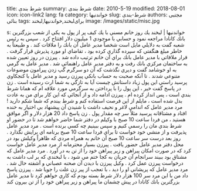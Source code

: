 title: شرط بندی
summary: شرط بندی
date: 2010-5-19
modified: 2018-08-01
icon:  icon-link2
lang: fa
category: خواندنیها
slug: شرط-بندی
authors: مجتبی بنائی
tags: برای‌لبخند,خواندنیها,لبخند
image: /images/static/misc.jpg

s: خواندنیها | لبخند    يك روز خانم مسني با يك كيف پر از پول به يكي از شعب بزرگترين بانك كانادا مراجعه نمود و حسابي با موجودي 1 ميليون دلار افتتاح كرد . سپس به رئيس شعبه گفت به دلايلي مايل است شخصاً مدير عامل آن بانك را ملاقات كند . و طبيعتاً به خاطر مبلغ هنگفتي كه سپرده گذاري كرده بود ، تقاضاي او مورد پذيرش قرار گرفت . قرار ملاقاتي با مدير عامل بانك براي آن خانم ترتيب داده شد .  پيرزن در روز تعيين شده به ساختمان مركزي بانك رفت و به دفتر مدير عامل راهنمائي شد . مدير عامل به گرمي به او خوشامد گفت و ديري نگذشت كه آن دو سرگرم گپ زدن پيرامون موضوعات متنوعي شدند . تا آنكه صحبت به حساب بانكي پيرزن رسيد و مدير عامل با كنجكاوي پرسيد راستي اين پول زياد داستانش چيست آيا به تازگي به شما ارث رسيده است . زن در پاسخ گفت خير ، اين پول را با پرداختن به سرگرمي مورد علاقه ام كه همانا شرط بندي است ، پس انداز كرده ام . پيرزن ادامه داد و از آنجائي كه اين كار براي من به عادت بدل شده است ، مايلم از اين فرصت استفاده كنم و شرط ببندم كه شما شكم داريد !  مرد مدير عامل كه اندامي لاغر و نحيف داشت با شنيدن آن پيشنهاد بي اختيار به خنده افتاد و مشتاقانه پرسيد مثلاً سر چه مقدار پول . زن پاسخ داد 20 هزار دلار و اگر موافق هستيد ، من فردا ساعت 10 صبح با وكيلم در دفتر شما حاضر خواهم شد تا در حضور او شرط بندي مان را رسمي كنيم و سپس ببينيم چه كسي برنده است . مرد مدير عامل پذيرفت و از منشي خود خواست تا براي فردا ساعت 10 صبح برنامه اي برايش نگذارد .  روز بعد درست سر ساعت 10 صبح آن خانم به همراه مردي كه ظاهراً وكيلش بود در محل دفتر مدير عامل حضور يافت .  پيرزن بسيار محترمانه از مرد مدير عامل خواست كرد كه در صورت امكان پيراهن و زير پيراهن خود را از تن به در آورد .  مرد مدير عامل كه مشتاق بود ببيند سرانجام آن جريان به كجا ختم مي شود ، با لبخندي كه بر لب داشت به درخواست پيرزن عمل كرد .  وكيل پيرزن با ديدن آن صحنه عصباني و آشفته حال شد . مرد مدير عامل كه پريشاني او را ديد ، با تعجب از پير زن علت را جويا شد .  پيرزن پاسخ داد من با اين مرد سر 100 هزار دلار شرط بسته بودم كه كاري خواهم كرد تا مدير عامل بزرگترين بانك كانادا در پيش چشمان ما پيراهن و زير پيراهن خود را از تن بيرون كند